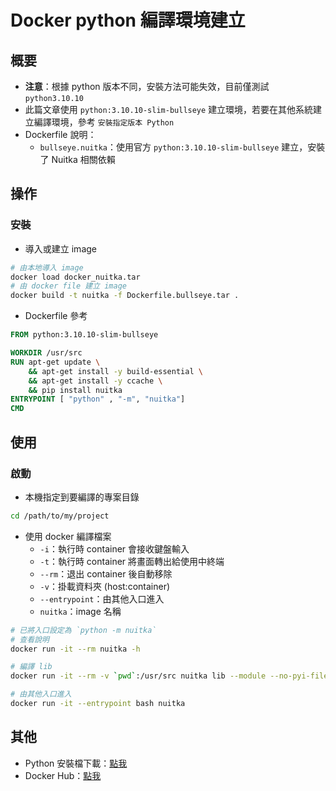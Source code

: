 # Docker python 編譯環境建立
## 概要
- **注意**：根據 python 版本不同，安裝方法可能失效，目前僅測試 `python3.10.10`
- 此篇文章使用 `python:3.10.10-slim-bullseye` 建立環境，若要在其他系統建立編譯環境，參考 `安裝指定版本 Python`
- Dockerfile 說明：
    - `bullseye.nuitka`：使用官方 `python:3.10.10-slim-bullseye` 建立，安裝了 Nuitka 相關依賴

## 操作
### 安裝
- 導入或建立 image

```sh
# 由本地導入 image
docker load docker_nuitka.tar
# 由 docker file 建立 image
docker build -t nuitka -f Dockerfile.bullseye.tar .
```
- Dockerfile 參考

```Dockerfile
FROM python:3.10.10-slim-bullseye

WORKDIR /usr/src
RUN apt-get update \
    && apt-get install -y build-essential \
    && apt-get install -y ccache \
    && pip install nuitka
ENTRYPOINT [ "python" , "-m", "nuitka"]
CMD
```


## 使用
### 啟動
- 本機指定到要編譯的專案目錄
```sh
cd /path/to/my/project
```
- 使用 docker 編譯檔案
    - `-i`：執行時 container 會接收鍵盤輸入
    - `-t`：執行時 container 將畫面轉出給使用中終端
    - `--rm`：退出 container 後自動移除
    - `-v`：掛載資料夾 (host:container)
    - `--entrypoint`：由其他入口進入
    - `nuitka`：image 名稱
```sh
# 已將入口設定為 `python -m nuitka`
# 查看說明
docker run -it --rm nuitka -h

# 編譯 lib
docker run -it --rm -v `pwd`:/usr/src nuitka lib --module --no-pyi-file --remove-output --include-package=lib

# 由其他入口進入
docker run -it --entrypoint bash nuitka
```

## 其他
- Python 安裝檔下載：[點我][python]
- Docker Hub：[點我][docker hub]


[python]: https://www.python.org/ftp/python/
[docker hub]: https://hub.docker.com/_/python